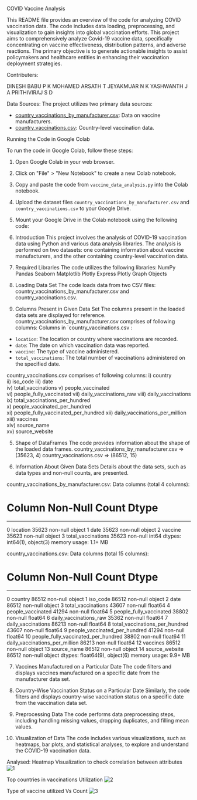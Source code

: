 COVID Vaccine Analysis

This README file provides an overview of the code for analyzing COVID vaccination data. The code includes data loading, preprocessing, and visualization to gain insights into global vaccination efforts. This project aims to comprehensively analyze Covid-19 vaccine data, specifically concentrating on vaccine effectiveness, distribution patterns, and adverse reactions. The primary objective is to generate actionable insights to assist policymakers and healthcare entities in enhancing their vaccination deployment strategies. 

Contributers:

DINESH BABU P K
MOHAMED ARSATH T
JEYAKMUAR N K
YASHWANTH  J A
PRITHIVIRAJ  S D

Data Sources:
The project utilizes two primary data sources:
- [country_vaccinations_by_manufacturer.csv]([data/country_vaccinations_by_manufacturer.csv](https://raw.githubusercontent.com/Jeyakumar30/NM-Project/main/country_vaccinations_by_manufacturer.csv?token=GHSAT0AAAAAACJJ6JP4OA2EPEFHKHBR7QKEZKCRQWA)): Data on vaccine manufacturers.
- [country_vaccinations.csv]([data/country_vaccinations.csv](https://raw.githubusercontent.com/Jeyakumar30/NM-Project/main/country_vaccinations.csv?token=GHSAT0AAAAAACJJ6JP5BBGU232XNPE2NFMCZKCROHQ)): Country-level vaccination data.

Running the Code in Google Colab

To run the code in Google Colab, follow these steps:

1. Open Google Colab in your web browser.
2. Click on "File" > "New Notebook" to create a new Colab notebook.
3. Copy and paste the code from `vaccine_data_analysis.py` into the Colab notebook.
4. Upload the dataset files `country_vaccinations_by_manufacturer.csv` and `country_vaccinations.csv` to your Google Drive.
5. Mount your Google Drive in the Colab notebook using the following code:

1. Introduction
This project involves the analysis of COVID-19 vaccination data using Python and various data analysis libraries. The analysis is performed on two datasets: one containing information about vaccine manufacturers, and the other containing country-level vaccination data.

2. Required Libraries
The code utilizes the following libraries:
NumPy
Pandas
Seaborn
Matplotlib
Plotly Express
Plotly Graph Objects

3. Loading Data Set
The code loads data from two CSV files: country_vaccinations_by_manufacturer.csv and country_vaccinations.csv.

4. Columns Present in Given Data Set
The columns present in the loaded data sets are displayed for reference.
country_vaccinations_by_manufacturer.csv comprises of following columns:
Columns in `country_vaccinations.csv :

- `location`: The location or country where vaccinations are recorded.
- `date`: The date on which vaccination data was reported.
- `vaccine`: The type of vaccine administered.
- `total_vaccinations`: The total number of vaccinations administered on the specified date.

country_vaccinations.csv comprises of following columns:
i) country			
ii) iso_code
iii) date	
iv) total_vaccinations
v) people_vaccinated	
vi) people_fully_vaccinated	
vii) daily_vaccinations_raw	
viii) daily_vaccinations	
ix) total_vaccinations_per_hundred	
x) people_vaccinated_per_hundred	
xi) people_fully_vaccinated_per_hundred	
xii) daily_vaccinations_per_million	
xiii) vaccines	
xiv) source_name	
xv) source_website


5. Shape of DataFrames
The code provides information about the shape of the loaded data frames.
country_vaccinations_by_manufacturer.csv => (35623, 4)
country_vaccinations.csv => (86512, 15)

6. Information About Given Data Sets
Details about the data sets, such as data types and non-null counts, are presented.

country_vaccinations_by_manufacturer.csv:
Data columns (total 4 columns):
 #   Column              Non-Null Count  Dtype 
---  ------              --------------  ----- 
 0   location            35623 non-null  object
 1   date                35623 non-null  object
 2   vaccine             35623 non-null  object
 3   total_vaccinations  35623 non-null  int64 
dtypes: int64(1), object(3)
memory usage: 1.1+ MB

country_vaccinations.csv:
Data columns (total 15 columns):
 #   Column                               Non-Null Count  Dtype  
---  ------                               --------------  -----  
 0   country                              86512 non-null  object 
 1   iso_code                             86512 non-null  object 
 2   date                                 86512 non-null  object 
 3   total_vaccinations                   43607 non-null  float64
 4   people_vaccinated                    41294 non-null  float64
 5   people_fully_vaccinated              38802 non-null  float64
 6   daily_vaccinations_raw               35362 non-null  float64
 7   daily_vaccinations                   86213 non-null  float64
 8   total_vaccinations_per_hundred       43607 non-null  float64
 9   people_vaccinated_per_hundred        41294 non-null  float64
 10  people_fully_vaccinated_per_hundred  38802 non-null  float64
 11  daily_vaccinations_per_million       86213 non-null  float64
 12  vaccines                             86512 non-null  object 
 13  source_name                          86512 non-null  object 
 14  source_website                       86512 non-null  object 
dtypes: float64(9), object(6)
memory usage: 9.9+ MB

7. Vaccines Manufactured on a Particular Date
The code filters and displays vaccines manufactured on a specific date from the manufacturer data set.

8. Country-Wise Vaccination Status on a Particular Date
Similarly, the code filters and displays country-wise vaccination status on a specific date from the vaccination data set.

9. Preprocessing Data
The code performs data preprocessing steps, including handling missing values, dropping duplicates, and filling mean values.

10. Visualization of Data
The code includes various visualizations, such as heatmaps, bar plots, and statistical analyses, to explore and understand the COVID-19 vaccination data.
       

Analysed: 
Heatmap Visualization to check correlation between attributes
![1](https://github.com/Jeyakumar30/NM-Project/assets/121599159/1ffa30ef-2d48-4c3a-b4a5-8375735c2057)

Top countries in vaccinations Utilization
![2](https://github.com/Jeyakumar30/NM-Project/assets/121599159/0ea01dc2-7f85-443f-9a9c-3b30d282d690)

Type of vaccine utilized Vs Count
![3](https://github.com/Jeyakumar30/NM-Project/assets/121599159/55b0f7b4-3a53-4b24-ad6d-b5d5ea8f1207)
